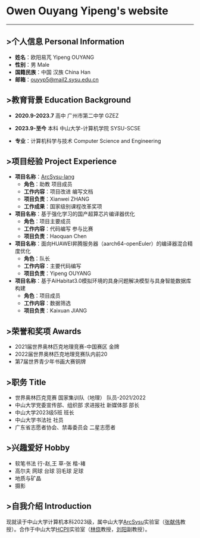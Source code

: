 # Owen Ouyang Yipeng's website
---
## >个人信息 Personal Information
- **姓名**：欧阳易芃 Yipeng OUYANG
- **性别**：男 Male
- **国籍民族**：中国 汉族 China Han
- **邮箱**：ouyyp5@mail2.sysu.edu.cn

## >教育背景 Education Background
- **2020.9-2023.7**  高中  广州市第二中学 GZEZ
- **2023.9-至今**    本科  中山大学-计算机学院 SYSU-SCSE

- **专业**：计算机科学与技术 Computer Science and Engineering

## >项目经验 Project Experience
- **项目名称**：[ArcSysu-lang](https://github.com/arcsysu/SYsU-lang2)
  - **角色**：助教 项目成员
  - **工作内容**：项目改进 编写文档
  - **项目负责**：Xianwei ZHANG
  - **工作成果**：国家级别课程改革奖项
- **项目名称**：基于强化学习的国产超算芯片编译器优化
  - **角色**：项目主要成员 
  - **工作内容**：代码编写 参与比赛
  - **项目负责**：Haoquan Chen
- **项目名称**：面向HUAWEI昇腾服务器（aarch64-openEuler）的编译器混合精度优化
  - **角色**：队长
  - **工作内容**：主要代码编写
  - **项目负责**：Yipeng OUYANG
- **项目名称**：基于AiHabitat3.0模拟环境的具身问题解决模型与具身智能数据库构建
  - **角色**：项目成员
  - **工作内容**：数据筛选
  - **项目负责**：Kaixuan JIANG

## >荣誉和奖项 Awards
- 2021届世界奥林匹克地理竞赛-中国赛区 金牌
- 2022届世界奥林匹克地理竞赛队内前20
- 第7届世界青少年书画大赛铜牌

## >职务 Title
- 世界奥林匹克竞赛 国家集训队（地理） 队员-2021/2022
- 中山大学党委宣传部、组织部 求进报社 新媒体部 部长
- 中山大学2023级5班 班长
- 中山大学书法社 社员
- 广东省志愿者协会、禁毒委员会 二星志愿者

## >兴趣爱好 Hobby
- 软笔书法 行-赵,王  草-张  楷-褚
- 高尔夫 网球 台球 羽毛球 足球
- 地质与矿晶
- 摄影

## >自我介绍 Introduction
现就读于中山大学计算机本科2023级，属中山大学[ArcSysu](https://github.com/arcsysu)实验室（[张献伟](https://xianweiz.github.io/)教授）。合作于中山大学[HCPII](https://www.sysu-hcp.net/home/)实验室（[林倞](http://www.linliang.net/)教授，[刘阳](https://yangliu9208.github.io/)副教授）。
